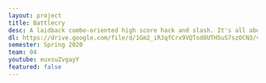 ```yaml
---
layout: project
title: Battlecry
desc: A laidback combo-oriented high score hack and slash. It's all about killing as many things as fast as possible.
dl: https://drive.google.com/file/d/1Gm2_iRJqfCrx9VQTsd8UTH5uS7szOCN3/view?usp=sharing
semester: Spring 2020
team: 04
youtube: euxsuZvgayY
featured: false
---
```

